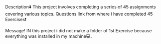 Description⬇️
This project involves completing a series of 45 assignments covering various topics. Questions link from where i have completed 45 Exercises❗

Message!
IN this project i did not make a folder of 1st Exercise because everything was installed in my machine💻.

